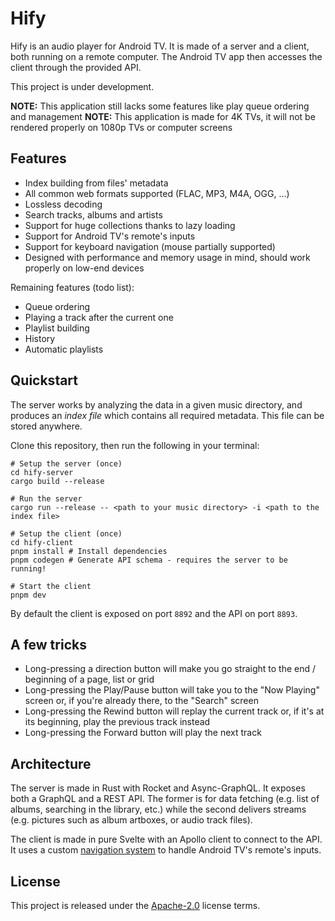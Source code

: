 # Hify

Hify is an audio player for Android TV. It is made of a server and a client, both running on a remote computer. The Android TV app then accesses the client through the provided API.

This project is under development.

**NOTE:** This application still lacks some features like play queue ordering and management
**NOTE:** This application is made for 4K TVs, it will not be rendered properly on 1080p TVs or computer screens

## Features

* Index building from files' metadata
* All common web formats supported (FLAC, MP3, M4A, OGG, ...)
* Lossless decoding
* Search tracks, albums and artists
* Support for huge collections thanks to lazy loading
* Support for Android TV's remote's inputs
* Support for keyboard navigation (mouse partially supported)
* Designed with performance and memory usage in mind, should work properly on low-end devices

Remaining features (todo list):

* Queue ordering
* Playing a track after the current one
* Playlist building
* History
* Automatic playlists

## Quickstart

The server works by analyzing the data in a given music directory, and produces an _index file_ which contains all required metadata. This file can be stored anywhere.

Clone this repository, then run the following in your terminal:

```shell
# Setup the server (once)
cd hify-server
cargo build --release

# Run the server
cargo run --release -- <path to your music directory> -i <path to the index file>

# Setup the client (once)
cd hify-client
pnpm install # Install dependencies
pnpm codegen # Generate API schema - requires the server to be running!

# Start the client
pnpm dev
```

By default the client is exposed on port `8892` and the API on port `8893`.

## A few tricks

* Long-pressing a direction button will make you go straight to the end / beginning of a page, list or grid
* Long-pressing the Play/Pause button will take you to the "Now Playing" screen or, if you're already there, to the "Search" screen
* Long-pressing the Rewind button will replay the current track or, if it's at its beginning, play the previous track instead
* Long-pressing the Forward button will play the next track

## Architecture

The server is made in Rust with Rocket and Async-GraphQL. It exposes both a GraphQL and a REST API. The former is for data fetching (e.g. list of albums, searching in the library, etc.) while the second delivers streams (e.g. pictures such as album artboxes, or audio track files).

The client is made in pure Svelte with an Apollo client to connect to the API. It uses a custom [navigation system](hify-client/src/navigable/) to handle Android TV's remote's inputs.

## License

This project is released under the [Apache-2.0](LICENSE.md) license terms.
